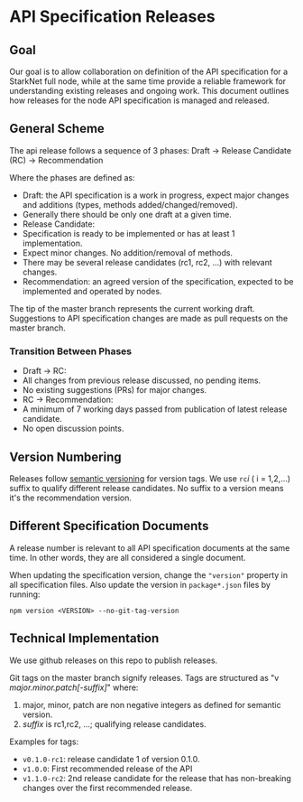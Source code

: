 # API Specification Releases

## Goal

Our goal is to allow collaboration on definition of the API specification for a StarkNet full node, while at the same time provide a reliable framework for understanding existing releases and ongoing work.
This document outlines how releases for the node API specification is managed and released.

## General Scheme

The api release follows a sequence of 3 phases: Draft -> Release Candidate (RC) -> Recommendation

Where the phases are defined as:

- Draft: the API specification is a work in progress, expect major changes and additions (types, methods added/changed/removed).
- Generally there should be only one draft at a given time.
- Release Candidate:
- Specification is ready to be implemented or has at least 1 implementation.
- Expect minor changes. No addition/removal of methods.
- There may be several release candidates (rc1, rc2, ...) with relevant changes.
- Recommendation: an agreed version of the specification, expected to be implemented and operated by nodes.

The tip of the master branch represents the current working draft.
Suggestions to API specification changes are made as pull requests on the master branch.

### Transition Between Phases

- Draft -> RC:
- All changes from previous release discussed, no pending items.
- No existing suggestions (PRs) for major changes.
- RC -> Recommendation:
- A minimum of 7 working days passed from publication of latest release candidate.
- No open discussion points.

## Version Numbering

Releases follow [semantic versioning](https://semver.org) for version tags.
We use `rc`_i_ ( i = 1,2,...) suffix to qualify different release candidates.
No suffix to a version means it's the recommendation version.

## Different Specification Documents

A release number is relevant to all API specification documents at the same time. In other words, they are all considered a single document.

When updating the specification version, change the `"version"` property in all specification files. Also update the version in `package*.json` files by running:

```
npm version <VERSION> --no-git-tag-version
```

## Technical Implementation

We use github releases on this repo to publish releases.

Git tags on the master branch signify releases.
Tags are structured as "v _major.minor.patch[-suffix]_"
where:

1. major, minor, patch are non negative integers as defined for semantic version.
2. _suffix_ is rc1,rc2, ...; qualifying release candidates.

Examples for tags:

- `v0.1.0-rc1`: release candidate 1 of version 0.1.0.
- `v1.0.0`: First recommended release of the API
- `v1.1.0-rc2`: 2nd release candidate for the release that has non-breaking changes over the first recommended release.
